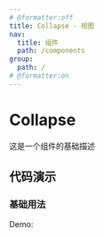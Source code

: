 ```yaml
---
# @formatter:off
title: Collapse - 视图
nav:
  title: 组件
  path: /components
group:
  path: /
# @formatter:on
---
```


# Collapse

这是一个组件的基础描述

## 代码演示

### 基础用法

Demo:

<code src="./index.ts"  background="#f0f2f5" />
